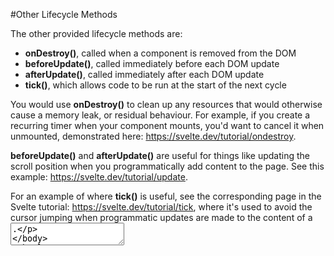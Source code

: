 #Other Lifecycle Methods

The other provided lifecycle methods are:

- **onDestroy()**, called when a component is removed from the DOM
- **beforeUpdate()**, called immediately before each DOM update
- **afterUpdate()**, called immediately after each DOM update
- **tick()**, which allows code to be run at the start of the next cycle

You would use **onDestroy()** to clean up any resources that would otherwise cause a memory leak, or residual behaviour.  For example, if you create a recurring timer when your component mounts, you'd want to cancel it when unmounted, demonstrated here: https://svelte.dev/tutorial/ondestroy.

**beforeUpdate()** and **afterUpdate()** are useful for things like updating the scroll position when you programmatically add content to the page. See this example: https://svelte.dev/tutorial/update.

For an example of where **tick()** is useful, see the corresponding page in the Svelte tutorial: https://svelte.dev/tutorial/tick, where it's used to avoid the cursor jumping when programmatic updates are made to the content of a <textarea>.

